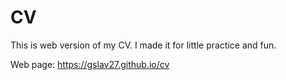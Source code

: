 # CV
This is web version of my CV. I made it for little practice and fun.

Web page: https://gslav27.github.io/cv